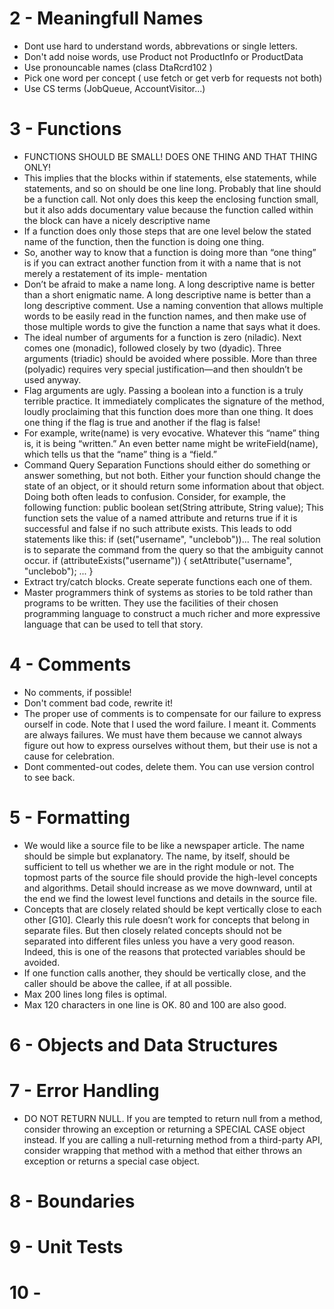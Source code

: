 # 2 - Meaningfull Names

- Dont use hard to understand words, abbrevations or single letters.
- Don't add noise words, use Product not ProductInfo or ProductData
- Use pronouncable names (class DtaRcrd102 )
- Pick one word per concept ( use fetch or get verb for requests not both)
- Use CS terms (JobQueue, AccountVisitor...)

# 3 - Functions

- FUNCTIONS SHOULD BE SMALL! DOES ONE THING AND THAT THING ONLY!
- This implies that the blocks within if statements, else statements, while statements, and so on should be one line long. Probably that line should be a function call. Not only does this keep the enclosing function small, but it also adds documentary value because the function called within the block can have a nicely descriptive name
- If a function does only those steps that are one level below the stated name of the function, then the function is doing one thing.
- So, another way to know that a function is doing more than “one thing” is if you can extract another function from it with a name that is not merely a restatement of its imple- mentation
- Don’t be afraid to make a name long. A long descriptive name is better than a short enigmatic name. A long descriptive name is better than a long descriptive comment. Use a naming convention that allows multiple words to be easily read in the function names, and then make use of those multiple words to give the function a name that says what it does.
- The ideal number of arguments for a function is zero (niladic). Next comes one (monadic), followed closely by two (dyadic). Three arguments (triadic) should be avoided where possible. More than three (polyadic) requires very special justification—and then shouldn’t be used anyway.
- Flag arguments are ugly. Passing a boolean into a function is a truly terrible practice. It immediately complicates the signature of the method, loudly proclaiming that this function does more than one thing. It does one thing if the flag is true and another if the flag is false!
- For example, write(name) is very evocative. Whatever this “name” thing is, it is being “written.” An even better name might be writeField(name), which tells us that the “name” thing is a “field.”
- Command Query Separation
  Functions should either do something or answer something, but not both. Either your function should change the state of an object, or it should return some information about that object. Doing both often leads to confusion. Consider, for example, the following function:
  public boolean set(String attribute, String value);
  This function sets the value of a named attribute and returns true if it is successful and
  false if no such attribute exists. This leads to odd statements like this: if (set("username", "unclebob"))... The real solution is to separate the command from the query so that the ambiguity cannot occur.
  if (attributeExists("username")) { setAttribute("username", "unclebob"); ...
  }
- Extract try/catch blocks. Create seperate functions each one of them.
- Master programmers think of systems as stories to be told rather than programs to be written. They use the facilities of their chosen programming language to construct a much richer and more expressive language that can be used to tell that story.

# 4 - Comments

- No comments, if possible!
- Don't comment bad code, rewrite it!
- The proper use of comments is to compensate for our failure to express ourself in code. Note that I used the word failure. I meant it. Comments are always failures. We must have them because we cannot always figure out how to express ourselves without them, but their use is not a cause for celebration.
- Dont commented-out codes, delete them. You can use version control to see back.

# 5 - Formatting

- We would like a source file to be like a newspaper article. The name should be simple but explanatory. The name, by itself, should be sufficient to tell us whether we are in the right module or not. The topmost parts of the source file should provide the high-level concepts and algorithms. Detail should increase as we move downward, until at the end we find the lowest level functions and details in the source file.
- Concepts that are closely related should be kept vertically close to each other [G10]. Clearly this rule doesn’t work for concepts that belong in separate files. But then closely related concepts should not be separated into different files unless you have a very good reason. Indeed, this is one of the reasons that protected variables should be avoided.
- If one function calls another, they should be vertically close, and the caller should be above the callee, if at all possible.
- Max 200 lines long files is optimal.
- Max 120 characters in one line is OK. 80 and 100 are also good.

# 6 - Objects and Data Structures

# 7 - Error Handling

- DO NOT RETURN NULL. If you are tempted to return null from a method, consider throwing an exception or returning a SPECIAL CASE object instead. If you are calling a null-returning method from a third-party API, consider wrapping that method with a method that either throws an exception or returns a special case object.

# 8 - Boundaries

# 9 - Unit Tests

# 10 -
